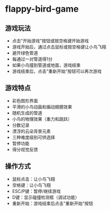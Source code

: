 # flappy-bird-game

## 游戏玩法

- 点击"开始游戏"按钮或按空格键开始游戏
- 游戏开始后，通过点击鼠标或按空格键让小鸟飞翔
- 避开绿色管道
- 每通过一对管道得1分
- 如果小鸟撞到管道或地面，游戏结束
- 游戏结束后，点击"重新开始"按钮可以再次游戏

## 游戏特点

- 彩色图形界面
- 平滑的小鸟动画和煽动翅膀效果
- 随机生成的管道
- 小鸟的物理效果（重力和跳跃）
- 分数记录
- 漂浮的云朵背景元素
- 三种难度级别可供选择
- 暂停功能
- 得分视觉反馈

## 操作方式

- 鼠标点击：让小鸟飞翔
- 空格键：让小鸟飞翔
- ESC/P键：暂停/继续游戏
- D键：显示碰撞检测框（调试功能）
- 重新开始：游戏结束后点击"重新开始"按钮 
